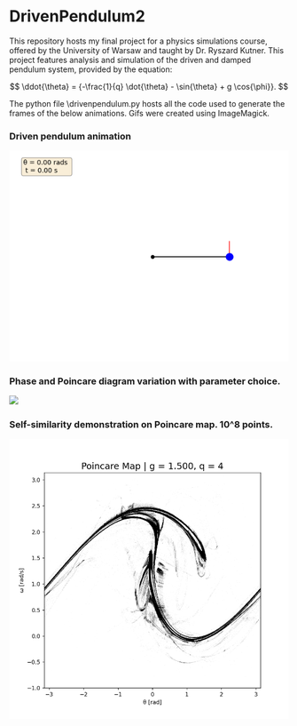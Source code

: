 # DrivenPendulum2

This repository hosts my final project for a physics simulations course, offered by the University of Warsaw and taught by Dr. Ryszard Kutner. This project features analysis and simulation of the driven and damped pendulum system, provided by the equation:

$$ \ddot{\theta} = {-\frac{1}{q} \dot{\theta} - \sin{\theta} + g \cos{\phi}}. $$

The python file \drivenpendulum.py hosts all the code used to generate the frames of the below animations. Gifs were created using ImageMagick. 

### Driven pendulum animation ###
![](https://github.com/RobertRuta/DrivenPendulum/blob/main/animation/anim_q4_g15_30s.gif)
### Phase and Poincare diagram variation with parameter choice. ###
![](https://github.com/RobertRuta/DrivenPendulum/blob/main/PhaseAndPoincare_frames/Poincare_Phase.gif)
### Self-similarity demonstration on Poincare map. 10^8 points. ###
![](https://github.com/RobertRuta/DrivenPendulum/blob/main/Self-similarity/anim_samopodo_6.gif)
